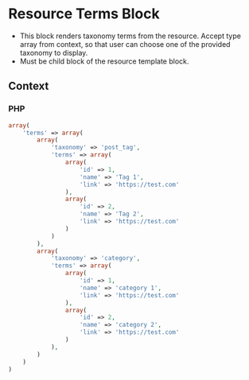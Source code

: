 # Resource Terms Block

- This block renders taxonomy terms from the resource. Accept type array from context, so that user can choose one of the provided taxonomy to display.
- Must be child block of the resource template block.

## Context

### PHP
```php
array(
	'terms' => array(
		array(
			'taxonomy' => 'post_tag',
			'terms' => array(
				array(
					'id' => 1,
					'name' => 'Tag 1',
					'link' => 'https://test.com'
				),
				array(
					'id' => 2,
					'name' => 'Tag 2',
					'link' => 'https://test.com'
				)
			)
		),
		array(
			'taxonomy' => 'category',
			'terms' => array(
				array(
					'id' => 1,
					'name' => 'category 1',
					'link' => 'https://test.com'
				),
				array(
					'id' => 2,
					'name' => 'category 2',
					'link' => 'https://test.com'
				)
			),
		)
	)
)
```
